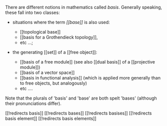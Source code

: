 
There are different notions in mathematics called _basis_.  Generally speaking, these fall into two classes:

*  situations where the term _[[base]]_ is also used:
   *  [[topological base]]
   *  [[basis for a Grothendieck topology]],
   *  etc ...;

*  the generating [[set]] of a [[free object]]:
   *  [[basis of a free module]] (see also [[dual basis]] of a [[projective module]])
   *  [[basis of a vector space]]
   *  [[basis in functional analysis]] (which is applied more generally than to free objects, but analogously)
   *  etc ....

Note that the plurals of 'basis' and 'base' are both spelt 'bases' (although their pronunciations differ).


[[!redirects basis]]
[[!redirects bases]]
[[!redirects basises]]
[[!redirects basis element]]
[[!redirects basis elements]]

